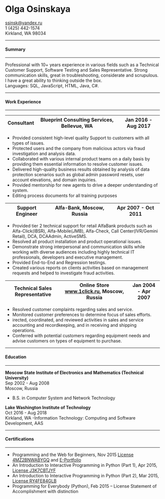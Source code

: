 Olga Osinskaya
==============
ssinsk@yandex.ru   
1 (425) 442-1574  
Kirkland, WA 98034  
-------------------     ----------------------------
#### Summary
-------------------     ----------------------------
Professional with 10+ years experience in various fields such as a Technical Customer Support, Software Testing and Sales Representative. Strong communication skills, great in troubleshooting, considerate and scrupulous.     
I have a great ability to thinking outside the box.   
Languages: SQL, JavaScript, HTML, Java, C#. 
-------------------     ----------------------------
#### Work Experience
-------------------     ----------------------------
| Consultant      |Blueprint Consulting Services, Bellevue, WA| Jan 2016 - Aug 2017|
| ------ | ------ |------ |
- Provided consistent high-level quality Support to customers with all types of issues. 
- Protected users and the company from malicious actors via fraud investigation and analysis data.
- Collaborated with various internal product teams on a daily basis by providing them essential information to resolve customer issues.
- Delivered high-quality business results obtained by analysis of data protection scenarios such as global admin password resets, user account elevations, and domain inquiries. 
- Provided mentorship for new agents to drive a deeper understanding of system.
- Editing process documents for all training purposes

| Support Engineer |Alfa-Bank, Moscow, Russia                 | Apr 2007 - Oct 2011|
| ------ | ------ |------ |
- Provided tier 2 technical support for retail AlfaBank products such as Alfa-Click(IBSR), Alfa-Mobile(JMB), Alfa-Check, Call Center(IVR/Gemini Retail), DCA, DCAAdmin, ActiveSMS. 
- Resolved all product installation and product operational issues.
- Demonstrate strong interpersonal and communication skills while working with diverse audiences including highly technical IT professionals, developers and executive management.
- Provided End-to-End and Regression testings.
- Created various reports on clients activities based on management requests and helped to investigate fraud activities.

| Technical Sales Representative |Online Store www.1click.ru,  Moscow, Russia| Jan 2004 - Apr 2007|
| ------ | ------ |------ |
- Resolved customer complaints regarding sales and service.
- Monitored customer preferences to determine focus of sales efforts.
- irected, coordinated, and reviewed activities in sales and service accounting and recordkeeping, and in receiving and shipping operations.
- Conferred with potential customers regarding equipment needs and advise customers on types of equipment to purchase.
-------------------     ----------------------------
#### Education
-------------------     ----------------------------
**Moscow State Institute of Electronics and Mathematics (Technical University)**   
Sep 2002 - Aug 2008     
Moscow, Russia  
- B.S. in Computer System and Network Technology 

**Lake Washington Institute of Technology**    
Oct 2016 - Aug 2018    
Kirkland, WA
-Information Technology: Computing and Software Development, AAS
-------------------     ----------------------------
#### Certifications
-------------------     ----------------------------
* Programming and the Web for Beginners, Nov 2015 [License 4MZ2BNWABYGQ](https://www.coursera.org/account/accomplishments/verify/4MZ2BNWABYGQ) and [E-Portfolio](http://codepen.io/olgaos/)
* An Introduction to Interactive Programming in Python (Part 1),  Apr 2015, [License J3K7CBTJYF](https://www.coursera.org/account/accomplishments/verify/J3K7CBTJYF)
* An Introduction to Interactive Programming in Python (Part 2), Mar 2015, [License RY4FE84GLB](https://www.coursera.org/account/accomplishments/verify/RY4FE84GLB)
* Programming for Everybody (Python), Feb 2015 – License Statement of Accomplishment with distinction
